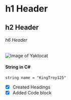 # h1 Header

## h2 Header

###### h6 Header

![Image of Yaktocat](https://octodex.github.com/images/yaktocat.png)

#### String in C#

````cshape
string name = "KingTroy125"
````

- [x] Created Headings
- [x] Added Code block
